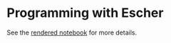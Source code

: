 # Programming with Escher

See the [rendered notebook](https://mapio.github.io/programming-with-escher/) for more details.
